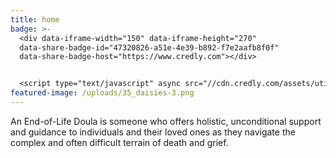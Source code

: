 ```yaml
---
title: home
badge: >-
  <div data-iframe-width="150" data-iframe-height="270"
  data-share-badge-id="47320826-a51e-4e39-b892-f7e2aafb8f0f"
  data-share-badge-host="https://www.credly.com"></div>


  <script type="text/javascript" async src="//cdn.credly.com/assets/utilities/embed.js"></script>
featured-image: /uploads/35_daisies-3.png
---
```

An End-of-Life Doula is someone who offers holistic, unconditional support and guidance to individuals and their loved ones as they navigate the complex and often difficult terrain of death and grief.  